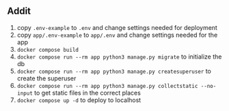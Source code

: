 ## Addit


1. copy `.env-example` to `.env` and change settings needed for deployment
2. copy `app/.env-example` to `app/.env` and change settings needed for the app
3. `docker compose build`
4. `docker compose run --rm app python3 manage.py migrate` to initialize the db
5. `docker compose run --rm app python3 manage.py createsuperuser` to create the superuser
6. `docker compose run --rm app python3 manage.py collectstatic --no-input` to get static files in the correct places
7. `docker compose up -d` to deploy to localhost
